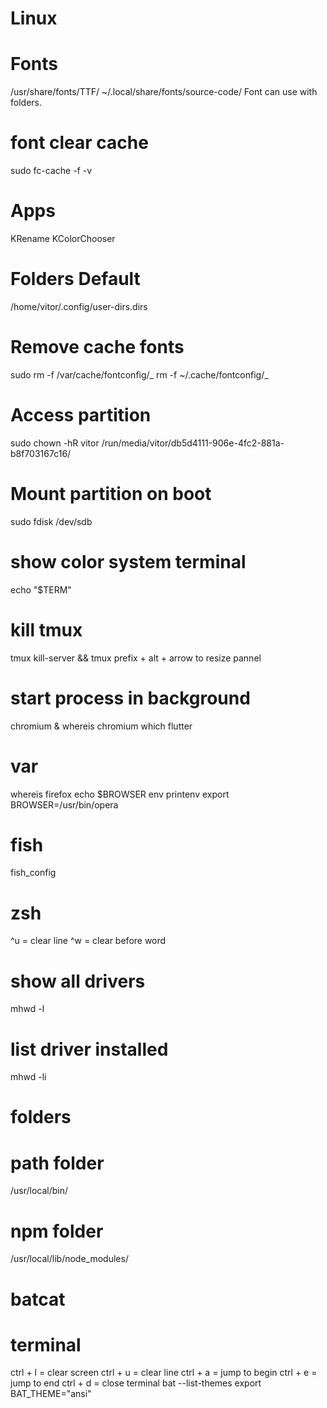 # Linux


# Fonts

/usr/share/fonts/TTF/
~/.local/share/fonts/source-code/
Font can use with folders.

# font clear cache

sudo fc-cache -f -v

# Apps

KRename
KColorChooser

# Folders Default

/home/vitor/.config/user-dirs.dirs

# Remove cache fonts

sudo rm -f /var/cache/fontconfig/_
rm -f ~/.cache/fontconfig/_

# Access partition

sudo chown -hR vitor /run/media/vitor/db5d4111-906e-4fc2-881a-b8f703167c16/

# Mount partition on boot

sudo fdisk /dev/sdb

# show color system terminal

echo "$TERM"

# kill tmux

tmux kill-server && tmux
prefix + alt + arrow to resize pannel

# start process in background

chromium &
whereis chromium
which flutter

# var

whereis firefox
echo $BROWSER
env
printenv
export BROWSER=/usr/bin/opera

# fish

fish_config

# zsh

^u = clear line
^w = clear before word

# show all drivers

mhwd -l

# list driver installed

mhwd -li

# folders

# path folder

/usr/local/bin/

# npm folder

/usr/local/lib/node_modules/

# batcat

# terminal
ctrl + l = clear screen
ctrl + u = clear line
ctrl + a = jump to begin
ctrl + e = jump to end
ctrl + d = close terminal
bat --list-themes
export BAT_THEME="ansi"

